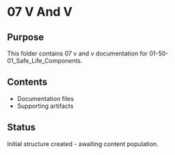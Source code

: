 # 07 V And V

## Purpose
This folder contains 07 v and v documentation for 01-50-01_Safe_Life_Components.

## Contents
- Documentation files
- Supporting artifacts

## Status
Initial structure created - awaiting content population.
